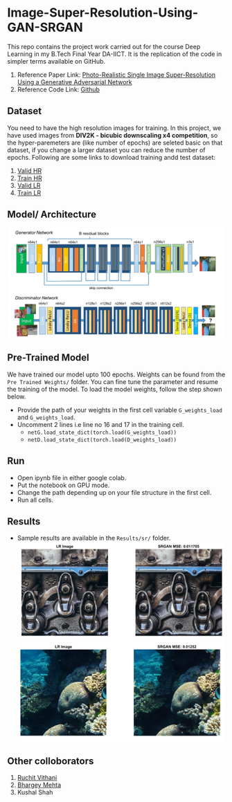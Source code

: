 # Image-Super-Resolution-Using-GAN-SRGAN
This repo contains the project work carried out for the course Deep Learning in my B.Tech Final Year DA-IICT. It is the replication of the code in simpler terms available on GitHub. 

1. Reference Paper Link: [Photo-Realistic Single Image Super-Resolution Using a Generative Adversarial Network](https://arxiv.org/pdf/1609.04802.pdf)
2. Reference Code Link: [Github](https://github.com/leftthomas/SRGAN)

## Dataset
You need to have the high resolution images for training. In this project, we have used images from **DIV2K - bicubic downscaling x4 competition**, so the hyper-paremeters are (like number of epochs) are seleted basic on that dataset, if you change a larger dataset you can reduce the number of epochs. Following are some links to download training andd test dataset:
1. [Valid HR](https://data.vision.ee.ethz.ch/cvl/DIV2K/validation_release/DIV2K_valid_HR.zip)
2. [Train HR](https://data.vision.ee.ethz.ch/cvl/DIV2K/DIV2K_train_HR.zip)
3. [Valid LR](https://data.vision.ee.ethz.ch/cvl/DIV2K/DIV2K_valid_LR_bicubic_X4.zip)
4. [Train LR](https://data.vision.ee.ethz.ch/cvl/DIV2K/DIV2K_train_LR_bicubic_X4.zip)

## Model/ Architecture 
![](Results/model.jpeg)

## Pre-Trained Model
We have trained our model upto 100 epochs. Weights can be found from the `Pre Trained Weights/` folder. You can fine tune the parameter and resume the training of the model. To load the model weights, follow the step shown below.
* Provide the path of your weights in the first cell variable `G_weights_load` and `G_weights_load`.  
* Uncomment 2 lines i.e line no 16 and 17 in the training cell.
	* ```netG.load_state_dict(torch.load(G_weights_load))```
	* ```netD.load_state_dict(torch.load(D_weights_load))```
  

## Run
* Open ipynb file in either google colab. 
* Put the notebook on GPU mode. 
* Change the path depending up on your file structure in the first cell.  
* Run all cells.

## Results
* Sample results are available in the `Results/sr/` folder.
![](Results/rr2.png)
![](Results/rr3.png)

## Other colloborators 
1. [Ruchit Vithani](https://github.com/ruchit2801)
2. [Bhargey Mehta](https://github.com/bhargeymehta)
3. Kushal Shah

